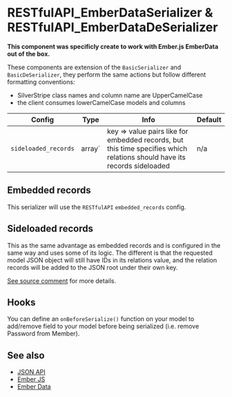# RESTfulAPI_EmberDataSerializer & RESTfulAPI_EmberDataDeSerializer

**This component was specificly create to work with Ember.js EmberData out of the box.**

These components are extension of the `BasicSerializer` and `BasicDeSerializer`, they perform the same actions but follow different formatting conventions:
* SilverStripe class names and column name are UpperCamelCase
* the client consumes lowerCamelCase models and columns

Config | Type | Info | Default
--- | :---: | --- | ---
`sideloaded_records` | array` | key => value pairs like for embedded records, but this time specifies which relations should have its records sideloaded | n/a


## Embedded records

This serializer will use the `RESTfulAPI` `embedded_records` config.


## Sideloaded records

This as the same advantage as embedded records and is configured in the same way and uses some of its logic. The different is that the requested model JSON object will still have IDs in its relations value, and the relation records will be added to the JSON root under their own key.

[See source comment](https://github.com/colymba/silverstripe-restfulapi/blob/master/code/serializers/EmberData/RESTfulAPI_EmberDataSerializer.php#L61) for more details.


## Hooks

You can define an `onBeforeSerialize()` function on your model to add/remove field to your model before being serialized (i.e. remove Password from Member).


## See also
* [JSON API](http://jsonapi.org)
* [Ember JS](https://github.com/emberjs/ember.js)
* [Ember Data](https://github.com/emberjs/data)